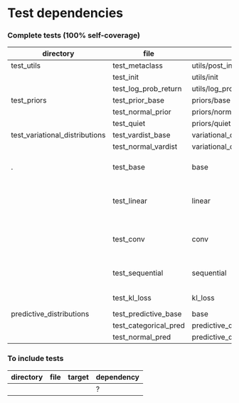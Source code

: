 # Test dependencies

### Complete tests (100% self-coverage)

| directory                      | file                  | target                               | dependency                                                              |
|--------------------------------|-----------------------|--------------------------------------|-------------------------------------------------------------------------|
| test_utils                     | test_metaclass        | utils/post_init_metaclass            | None                                                                    |
|                                | test_init             | utils/init                           | None                                                                    |
|                                | test_log_prob_return  | utils/log_prob_return                | None                                                                    |
| test_priors                    | test_prior_base       | priors/base                          | test_metaclass                                                          |
|                                | test_normal_prior     | priors/normal                        | test_prior_base                                                         |
|                                | test_quiet            | priors/quiet                         | test_prior_base                                                         |
| test_variational_distributions | test_vardist_base     | variational_distributions/base       | test_metaclass                                                          |
|                                | test_normal_vardist   | variational_distributions/normal     | test_vardist_base                                                       |
| .                              | test_base             | base                                 | test_prior_base; test_vardist_base; test_metaclass                      |
|                                | test_linear           | linear                               | test_normal_prior; test_normal_vardist; test_base; test_log_prob_return |
|                                | test_conv             | conv                                 | test_normal_prior; test_normal_vardist; test_base; test_log_prob_return |
|                                | test_sequential       | sequential                           | test_linear; test_base; test_log_prob_return                            |
|                                | test_kl_loss          | kl_loss                              | test_normal_pred; test_predictive_base                                  |
| predictive_distributions       | test_predictive_base  | base                                 | test_meta                                                               |
|                                | test_categorical_pred | predictive_distributions/categorical | test_predictive_base                                                    |
|                                | test_normal_pred      | predictive_distributions/normal      | test_predicitve_base                                                    |

### To include tests

| directory   | file       | target       | dependency      |
|-------------|------------|--------------|-----------------|
|             |            |              | ?               |

